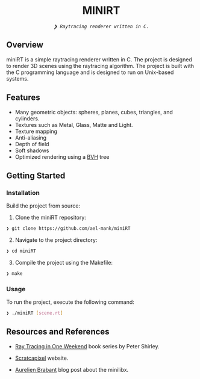 <p align="center">
    <h1 align="center">MINIRT</h1>
</p>
<p align="center">
    <em><code>❯ Raytracing renderer written in C.</code></em>
</p>



##  Overview


miniRT is a simple raytracing renderer written in C. The project is designed to render 3D scenes using the raytracing algorithm. The project is built with the C programming language and is designed to run on Unix-based systems.



##  Features

- Many geometric objects: spheres, planes, cubes, triangles, and cylinders.
- Textures such as Metal, Glass, Matte and Light.
- Texture mapping
- Anti-aliasing
- Depth of field
- Soft shadows
- Optimized rendering using a [BVH](https://en.wikipedia.org/wiki/Bounding_volume_hierarchy) tree



##  Getting Started

###  Installation

Build the project from source:

1. Clone the miniRT repository:
```sh
❯ git clone https://github.com/ael-mank/miniRT
```

2. Navigate to the project directory:
```sh
❯ cd miniRT
```

3. Compile the project using the Makefile:
```sh
❯ make
```

###  Usage

To run the project, execute the following command:

```sh
❯ ./miniRT [scene.rt]
```

##  Resources and References

- [Ray Tracing in One Weekend](https://raytracing.github.io/books/RayTracingInOneWeekend.html) book series by Peter Shirley. 

- [Scratcapixel](https://www.scratchapixel.com/) website.

- [Aurelien Brabant](https://aurelienbrabant.fr/blog/pixel-drawing-with-the-minilibx#finding-the-pixels-first-bytes-address) blog post about the minilibx.
